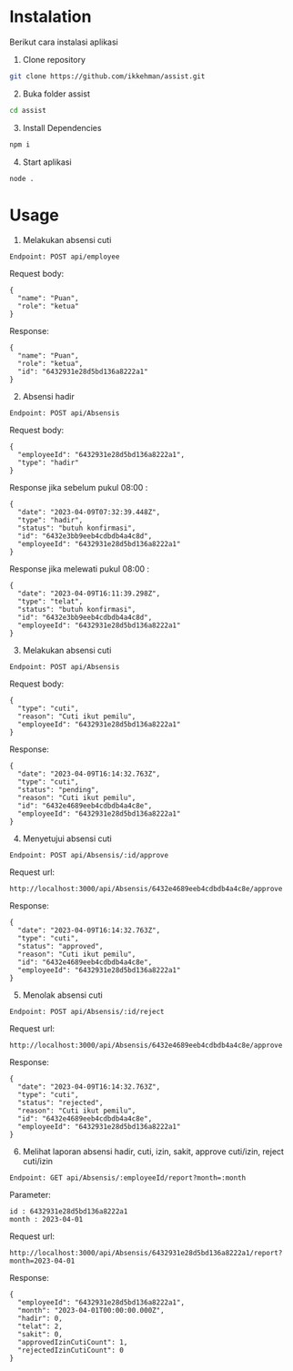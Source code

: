 # Instalation

Berikut cara instalasi aplikasi

1. Clone repository
```bash
git clone https://github.com/ikkehman/assist.git
```

2. Buka folder assist
```bash
cd assist
```

3. Install Dependencies
```bash
npm i
```

4. Start aplikasi
```bash
node .
```

# Usage

1. Melakukan absensi cuti

```
Endpoint: POST api/employee
```

Request body:
```
{
  "name": "Puan",
  "role": "ketua"
}
```
Response:
```
{
  "name": "Puan",
  "role": "ketua",
  "id": "6432931e28d5bd136a8222a1"
}
```


2. Absensi hadir

```
Endpoint: POST api/Absensis
```

Request body:
```
{
  "employeeId": "6432931e28d5bd136a8222a1",
  "type": "hadir"
}
```

Response jika sebelum pukul 08:00 :
```
{
  "date": "2023-04-09T07:32:39.448Z",
  "type": "hadir",
  "status": "butuh konfirmasi",
  "id": "6432e3bb9eeb4cdbdb4a4c8d",
  "employeeId": "6432931e28d5bd136a8222a1"
}
```

Response jika melewati pukul 08:00 :
```
{
  "date": "2023-04-09T16:11:39.298Z",
  "type": "telat",
  "status": "butuh konfirmasi",
  "id": "6432e3bb9eeb4cdbdb4a4c8d",
  "employeeId": "6432931e28d5bd136a8222a1"
}
```

3. Melakukan absensi cuti

```
Endpoint: POST api/Absensis
```

Request body:
```
{
  "type": "cuti",
  "reason": "Cuti ikut pemilu",
  "employeeId": "6432931e28d5bd136a8222a1"
}
```
Response:
```
{
  "date": "2023-04-09T16:14:32.763Z",
  "type": "cuti",
  "status": "pending",
  "reason": "Cuti ikut pemilu",
  "id": "6432e4689eeb4cdbdb4a4c8e",
  "employeeId": "6432931e28d5bd136a8222a1"
}
```

4. Menyetujui absensi cuti

```
Endpoint: POST api/Absensis/:id/approve
```

Request url:
```
http://localhost:3000/api/Absensis/6432e4689eeb4cdbdb4a4c8e/approve
```

Response:
```
{
  "date": "2023-04-09T16:14:32.763Z",
  "type": "cuti",
  "status": "approved",
  "reason": "Cuti ikut pemilu",
  "id": "6432e4689eeb4cdbdb4a4c8e",
  "employeeId": "6432931e28d5bd136a8222a1"
}
```

5. Menolak absensi cuti

```
Endpoint: POST api/Absensis/:id/reject
```

Request url:
```
http://localhost:3000/api/Absensis/6432e4689eeb4cdbdb4a4c8e/approve
```

Response:
```
{
  "date": "2023-04-09T16:14:32.763Z",
  "type": "cuti",
  "status": "rejected",
  "reason": "Cuti ikut pemilu",
  "id": "6432e4689eeb4cdbdb4a4c8e",
  "employeeId": "6432931e28d5bd136a8222a1"
}
```

6. Melihat laporan absensi hadir, cuti, izin, sakit, approve cuti/izin, reject cuti/izin

```
Endpoint: GET api/Absensis/:employeeId/report?month=:month
```

Parameter:
```
id : 6432931e28d5bd136a8222a1
month : 2023-04-01
```

Request url:
```
http://localhost:3000/api/Absensis/6432931e28d5bd136a8222a1/report?month=2023-04-01
```
Response:
```
{
  "employeeId": "6432931e28d5bd136a8222a1",
  "month": "2023-04-01T00:00:00.000Z",
  "hadir": 0,
  "telat": 2,
  "sakit": 0,
  "approvedIzinCutiCount": 1,
  "rejectedIzinCutiCount": 0
}
```
